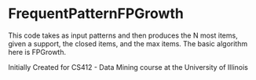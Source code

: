 # FrequentPatternFPGrowth
This code takes as input patterns and then produces the N most items, given a support, the closed items, and the max items.
The basic algorithm here is FPGrowth.

Initially Created for CS412 - Data Mining course at the University of Illinois
